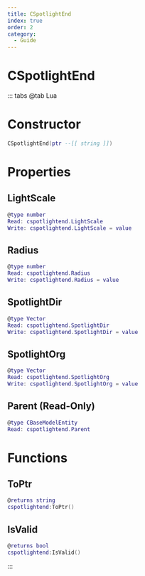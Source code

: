 ```yaml
---
title: CSpotlightEnd
index: true
order: 2
category:
  - Guide
---
```


# CSpotlightEnd

::: tabs
@tab Lua
# Constructor
```lua
CSpotlightEnd(ptr --[[ string ]])
```
# Properties
## LightScale 
```lua
@type number
Read: cspotlightend.LightScale
Write: cspotlightend.LightScale = value
```
## Radius 
```lua
@type number
Read: cspotlightend.Radius
Write: cspotlightend.Radius = value
```
## SpotlightDir 
```lua
@type Vector
Read: cspotlightend.SpotlightDir
Write: cspotlightend.SpotlightDir = value
```
## SpotlightOrg 
```lua
@type Vector
Read: cspotlightend.SpotlightOrg
Write: cspotlightend.SpotlightOrg = value
```
## Parent (Read-Only)
```lua
@type CBaseModelEntity
Read: cspotlightend.Parent
```
# Functions
## ToPtr
```lua
@returns string
cspotlightend:ToPtr()
```
## IsValid
```lua
@returns bool
cspotlightend:IsValid()
```

:::